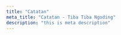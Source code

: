 ```yaml
---
title: "Catatan"
meta_title: "Catatan - Tiba Tiba Ngoding"
description: "this is meta description"
---
```

